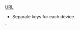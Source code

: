 [URL](https://zenn.dev/taroosg/articles/20241128185741-7ff336de9ad0c2)

* Separate keys for each device.

`
